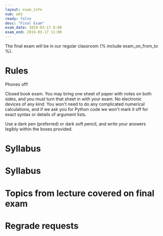 ```yaml
---
layout: exam_info
num: e03
ready: false
desc: "Final Exam"
exam_date: 2019-03-17 8:00
exam_end: 2019-03-17 11:00
---
```


The final exam will be in our regular classroom {% include exam_on_from_to %}.

# Rules

Phones off!

Closed book exam.
You may bring one sheet of paper with notes on both sides, 
and you must turn that sheet in with your exam.
No electronic devices of any kind. 
You won't need to do any complicated numerical calculations,
and if we ask you for Python code we won't mark it off for
exact syntax or details of argument lists.

Use a dark pen (preferred) or dark soft pencil, 
and write your answers legibly within the
boxes provided.

# Syllabus


# Syllabus


# Topics from lecture covered on final exam


# Regrade requests

